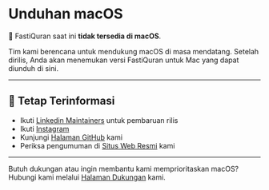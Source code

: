 # Unduhan macOS

🚫 FastiQuran saat ini **tidak tersedia di macOS**.

Tim kami berencana untuk mendukung macOS di masa mendatang. Setelah dirilis, Anda akan menemukan versi FastiQuran untuk Mac yang dapat diunduh di sini.

---

## 🔔 Tetap Terinformasi

- Ikuti [Linkedin Maintainers](https://linkedin.com/in/cahyanudien) untuk pembaruan rilis
- Ikuti [Instagram](https://instagram.com/cas8398)
- Kunjungi [Halaman GitHub](https://flagodna-developer.github.io/fastiquran/) kami
- Periksa pengumuman di [Situs Web Resmi](https://flagodna.com) kami

---

Butuh dukungan atau ingin membantu kami memprioritaskan macOS? Hubungi kami melalui [Halaman Dukungan](https://flagodna.com/contact) kami.
